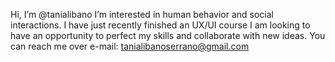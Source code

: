 Hi, I’m @tanialibano
I’m interested in human behavior and social interactions.
I have just recently finished an UX/UI course
I am looking to have an opportunity to perfect my skills and collaborate with new ideas.
You can reach me over e-mail: tanialibanoserrano@gmail.com

<!---
tanialibano/tanialibano is a ✨ special ✨ repository because its `README.md` (this file) appears on your GitHub profile.
You can click the Preview link to take a look at your changes.
--->
